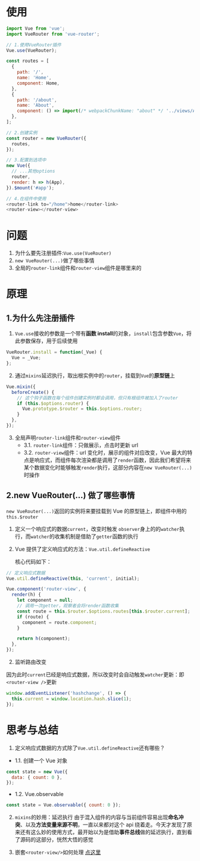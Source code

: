 # 使用

```javascript
import Vue from 'vue';
import VueRouter from 'vue-router';

// 1.使用VueRouter插件
Vue.use(VueRouter);

const routes = [
  {
    path: '/',
    name: 'Home',
    component: Home,
  },
  {
    path: '/about',
    name: 'About',
    component: () => import(/* webpackChunkName: "about" */ '../views/About.vue'),
  },
];

// 2.创建实例
const router = new VueRouter({
  routes,
});

// 3.配置到选项中
new Vue({
  // ...其他options
  router,
  render: h => h(App),
}).$mount('#app');

// 4.在组件中使用
<router-link to="/home">home</router-link>
<router-view></router-view>
```

# 问题

1. 为什么要先注册插件:`Vue.use(VueRouter)`
2. `new VueRouter(...)`做了哪些事情
3. 全局的`router-link`组件和`router-view`组件是哪里来的

# 原理

## 1.为什么先注册插件

1. `Vue.use`接收的参数是一个带有**函数 install**的对象，`install`包含参数`Vue`，将此参数保存，用于后续使用

```javascript
VueRouter.install = function(_Vue) {
  Vue = _Vue;
};
```

2. 通过`mixins`延迟执行，取出根实例中的`router`，挂载到`Vue`的**原型链**上

```javascript
Vue.mixin({
  beforeCreate() {
    // 这个钩子函数在每个组件创建实例时都会调用，但只有根组件被加入了router
    if (this.$options.router) {
      Vue.prototype.$router = this.$options.router;
    }
  },
});
```

3. 全局声明`router-link`组件和`router-view`组件
   - 3.1. `router-link`组件：只做展示，点击时更新 url
   - 3.2. `router-view`组件：url 变化时，展示的组件对应改变，Vue 最大的特点是响应式，而组件每次渲染都是调用了`render`函数，因此我们希望将来某个数据变化时能够触发`render`执行，这部分内容在`new VueRouter(...)`时操作

## 2.new VueRouter(...) 做了哪些事情

`new VueRouter(...)`返回的实例将来要挂载到 Vue 的原型链上，即组件中用的`this.$router`

1. 定义一个响应式的数据`current`，改变时触发 `observer`身上的的`watcher`执行，而`watcher`的收集机制是借助了`getter`函数的执行
2. Vue 提供了定义响应式的方法：`Vue.util.defineReactive`

   核心代码如下：

```javascript
// 定义响应式数据
Vue.util.defineReactive(this, 'current', initial);

Vue.component('router-view', {
  render(h) {
    let component = null;
    // 调用一次getter，观察者会将render函数收集
    const route = this.$router.$options.routes[this.$router.current];
    if (route) {
      component = route.component;
    }

    return h(component);
  },
});
```

2. 监听路由改变

因为此时`current`已经是响应式数据，所以改变时会自动触发`watcher`更新：即`<router-view />`更新

```javascript
window.addEventListener('hashchange', () => {
  this.current = window.location.hash.slice(1);
});
```

# 思考与总结

1. 定义响应式数据的方式除了`Vue.util.defineReactive`还有哪些？

- 1.1. 创建一个 Vue 对象

```javascript
const state = new Vue({
  data: { count: 0 },
});
```

- 1.2. Vue.observable

```javascript
const state = Vue.observable({ count: 0 });
```

2. `mixins`的妙用：延迟执行
   由于混入组件的内容与当前组件容易出现**命名冲突**、以及**方法变量来源不明**，一直以来都对这个 api 绕着走。今天才发现了原来还有这么妙的使用方式，最开始以为是借助**事件总线**做的延迟执行，直到看了源码的这部分，恍然大悟的感觉

3. 嵌套`<router-view/>`如何处理
   [点这里](https://github.com/vuejs/vue-router/blob/dev/src/components/view.js#L29)
